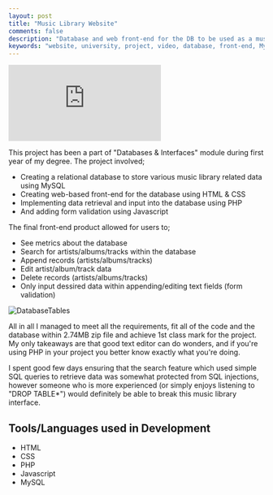 ```yaml
---
layout: post
title: "Music Library Website"
comments: false
description: "Database and web front-end for the DB to be used as a music library"
keywords: "website, university, project, video, database, front-end, MySQL, PHP, HTML, CSS, back-end, SQL"
---
```


<div class="video-container"><iframe src="https://www.youtube.com/embed/efkOz45v_aY" frameborder="0" allowfullscreen></iframe></div>

This project has been a part of "Databases & Interfaces" module during first year of my degree. The project involved;
- Creating a relational database to store various music library related data using MySQL
- Creating web-based front-end for the database using HTML & CSS
- Implementing data retrieval and input into the database using PHP
- And adding form validation using Javascript

The final front-end product allowed for users to;
- See metrics about the database
- Search for artists/albums/tracks within the database
- Append records (artists/albums/tracks)
- Edit artist/album/track data
- Delete records (artists/albums/tracks)
- Only input dessired data within appending/editing text fields (form validation)

![DatabaseTables](https://i.imgur.com/gS2FH9s.png)

All in all I managed to meet all the requirements, fit all of the code and the database within 2.74MB zip file and achieve 1st class 
mark for the project. My only takeaways are that good text editor can do wonders, and if you're using PHP in your project you better know
exactly what you're doing.

I spent good few days ensuring that the search feature which used simple SQL queries to retrieve data was somewhat protected from 
SQL injections, however someone who is more experienced (or simply enjoys listening to "DROP TABLE*") would 
definitely be able to break this music library interface.

## Tools/Languages used in Development

- HTML
- CSS
- PHP
- Javascript
- MySQL
